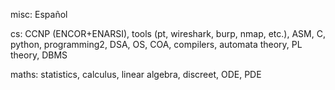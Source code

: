 misc:
Español

cs:
CCNP (ENCOR+ENARSI),
tools (pt, wireshark, burp, nmap, etc.),
ASM, C, python, programming2,
DSA,
OS,
COA,
compilers,
automata theory,
PL theory,
DBMS

maths:
statistics,
calculus,
linear algebra,
discreet,
ODE, PDE

